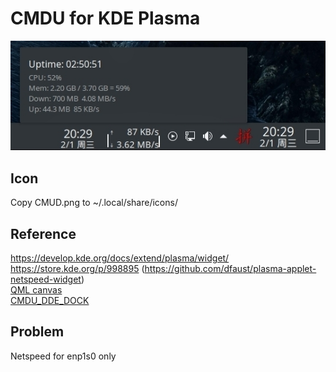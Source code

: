 # CMDU for KDE Plasma
![alt](preview.jpg)

## Icon
Copy CMUD.png to ~/.local/share/icons/

## Reference 
https://develop.kde.org/docs/extend/plasma/widget/  
https://store.kde.org/p/998895 (https://github.com/dfaust/plasma-applet-netspeed-widget)  
[QML canvas](https://blog.csdn.net/qq_43248127/article/details/89402684)  
[CMDU_DDE_DOCK](https://github.com/sonichy/CMDU_DDE_DOCK)

## Problem
Netspeed for enp1s0 only
